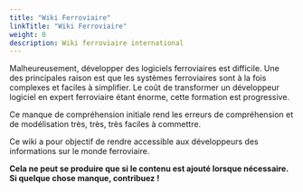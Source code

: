 ```yaml
---
title: "Wiki Ferroviaire"
linkTitle: "Wiki Ferroviaire"
weight: 0
description: Wiki ferroviaire international
---
```


Malheureusement, développer des logiciels ferroviaires est difficile. Une des principales raison
est que les systèmes ferroviaires sont à la fois complexes et faciles à simplifier.
Le coût de transformer un développeur logiciel en expert ferroviaire étant énorme, cette
formation est progressive.

Ce manque de compréhension initiale rend les erreurs de compréhension et de modélisation très,
très, très faciles à commettre.

Ce wiki a pour objectif de rendre accessible aux développeurs des informations sur le monde ferroviaire.

**Cela ne peut se produire que si le contenu est ajouté lorsque nécessaire. Si quelque chose manque, contribuez !**
